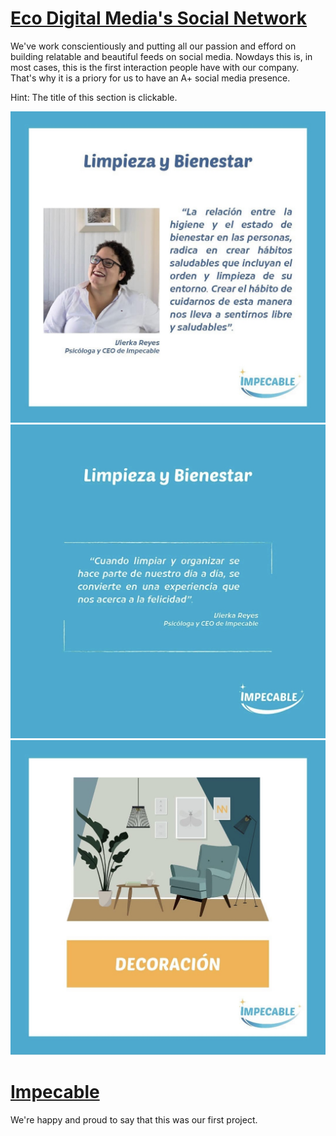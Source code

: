 # [Eco Digital Media's Social Network](https://www.instagram.com/ecodigitals/)
We've work conscientiously and putting all our passion and efford on building relatable and beautiful feeds on social media.
Nowdays this is, in most cases, this is the first interaction people have with our company. That's why it is a priory for us to have an A+ social media presence.

Hint: The title of this section is clickable.

![](https://github.com/ecodigitals/Portfolio/blob/main/images/Impecable%201.jpg)
![](https://github.com/ecodigitals/Portfolio/blob/main/images/Impecable%202.jpg)
![](https://github.com/ecodigitals/Portfolio/blob/main/images/Impecable%203.jpg)

# [Impecable](https://www.instagram.com/impecable.sti/)
We're happy and proud to say that this was our first project.
